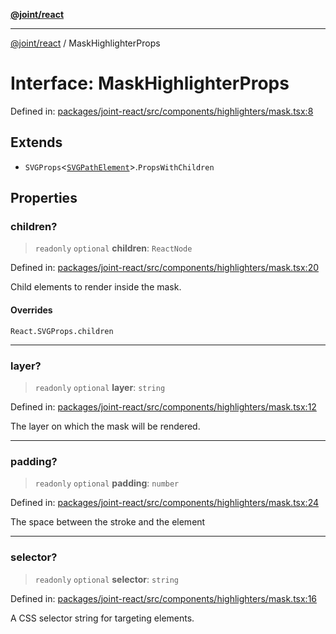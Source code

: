 [**@joint/react**](../README.md)

***

[@joint/react](../README.md) / MaskHighlighterProps

# Interface: MaskHighlighterProps

Defined in: [packages/joint-react/src/components/highlighters/mask.tsx:8](https://github.com/samuelgja/joint/blob/5100bfa1707e62a58cc3b7833d30969c8c4b52ed/packages/joint-react/src/components/highlighters/mask.tsx#L8)

## Extends

- `SVGProps`\<[`SVGPathElement`](https://developer.mozilla.org/docs/Web/API/SVGPathElement)\>.`PropsWithChildren`

## Properties

### children?

> `readonly` `optional` **children**: `ReactNode`

Defined in: [packages/joint-react/src/components/highlighters/mask.tsx:20](https://github.com/samuelgja/joint/blob/5100bfa1707e62a58cc3b7833d30969c8c4b52ed/packages/joint-react/src/components/highlighters/mask.tsx#L20)

Child elements to render inside the mask.

#### Overrides

`React.SVGProps.children`

***

### layer?

> `readonly` `optional` **layer**: `string`

Defined in: [packages/joint-react/src/components/highlighters/mask.tsx:12](https://github.com/samuelgja/joint/blob/5100bfa1707e62a58cc3b7833d30969c8c4b52ed/packages/joint-react/src/components/highlighters/mask.tsx#L12)

The layer on which the mask will be rendered.

***

### padding?

> `readonly` `optional` **padding**: `number`

Defined in: [packages/joint-react/src/components/highlighters/mask.tsx:24](https://github.com/samuelgja/joint/blob/5100bfa1707e62a58cc3b7833d30969c8c4b52ed/packages/joint-react/src/components/highlighters/mask.tsx#L24)

The space between the stroke and the element

***

### selector?

> `readonly` `optional` **selector**: `string`

Defined in: [packages/joint-react/src/components/highlighters/mask.tsx:16](https://github.com/samuelgja/joint/blob/5100bfa1707e62a58cc3b7833d30969c8c4b52ed/packages/joint-react/src/components/highlighters/mask.tsx#L16)

A CSS selector string for targeting elements.

